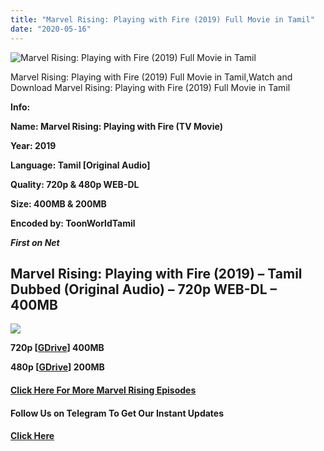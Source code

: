 ```yaml
---
title: "Marvel Rising: Playing with Fire (2019) Full Movie in Tamil"
date: "2020-05-16"
---
```


![Marvel Rising: Playing with Fire (2019) Full Movie in Tamil](https://extraimage.com/images/2020/05/16/Ad4fMS4pyZvmhPPLNivy3gD74PG.jpg "Marvel Rising: Playing with Fire (2019) Full Movie in Tamil")

Marvel Rising: Playing with Fire (2019) Full Movie in Tamil,Watch and Download Marvel Rising: Playing with Fire (2019) Full Movie in Tamil

**Info:**

**Name: Marvel Rising: Playing with Fire (TV Movie)**

**Year: 2019**

**Language: Tamil \[Original Audio\]**

**Quality: 720p & 480p WEB-DL**

**Size: 400MB & 200MB**

**Encoded by: ToonWorldTamil**

**_First on Net_**

## **Marvel Rising: Playing with Fire** (2019) – Tamil Dubbed (Original Audio) – 720p WEB-DL – 400MB

![](https://extraimage.com/images/2020/05/16/MV5BMzA4Nzk4YjgtN2QyMS00NGZiLWEyM2MtZjAxNzQ4YjdlYzc3XkEyXkFqcGdeQXVyMjY2OTU0MTg._V1_UY1200_CR9706301200_AL_.jpg)

**720p \[[GDrive](https://mydomainscan.com/zgAYQX)\] 400MB**

**480p \[[GDrive](https://mydomainscan.com/qwrd)\] 200MB**

#### **[Click Here For More Marvel Rising Episodes](https://toonworldtamil.com/marvel-rising-tamil-collection/)**

#### **Follow Us on Telegram To Get Our Instant Updates**

#### **[Click Here](https://t.me/joinchat/AAAAAEDdWfKBosrNxtfy-Q)**
